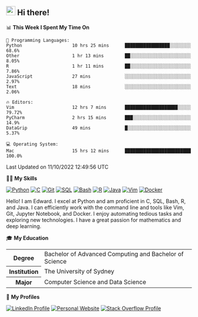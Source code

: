 ## <a href="#"><img src="https://media.giphy.com/media/hvRJCLFzcasrR4ia7z/giphy.gif" width="25px" height="25px"></a> Hi there!

<!--START_SECTION:waka-->
📊 **This Week I Spent My Time On** 

```text
💬 Programming Languages: 
Python                   10 hrs 25 mins      █████████████████░░░░░░░░   68.6% 
Other                    1 hr 13 mins        ██░░░░░░░░░░░░░░░░░░░░░░░   8.05% 
R                        1 hr 11 mins        ██░░░░░░░░░░░░░░░░░░░░░░░   7.86% 
JavaScript               27 mins             ░░░░░░░░░░░░░░░░░░░░░░░░░   2.97% 
Text                     18 mins             ░░░░░░░░░░░░░░░░░░░░░░░░░   2.06%

🔥 Editors: 
Vim                      12 hrs 7 mins       ████████████████████░░░░░   79.72% 
PyCharm                  2 hrs 15 mins       ███░░░░░░░░░░░░░░░░░░░░░░   14.9% 
DataGrip                 49 mins             █░░░░░░░░░░░░░░░░░░░░░░░░   5.37%

💻 Operating System: 
Mac                      15 hrs 12 mins      █████████████████████████   100.0%

```


 Last Updated on 11/10/2022 12:49:56 UTC
<!--END_SECTION:waka-->

💪🏻 **My Skills**

[![Python](https://img.shields.io/badge/-Python-yellow?style=flat-square&logo=Python)](#)
[![C     ](https://img.shields.io/badge/-C-blue?style=flat-square&logo=C)](#)
[![Git   ](https://img.shields.io/badge/-Git-grey?style=flat-square&logo=Git)](#)
[![SQL   ](https://img.shields.io/badge/-SQL-grey?style=flat-square&logo=SQLite)](#)
[![Bash  ](https://img.shields.io/badge/-Bash-grey?style=flat-square&logo=GNU-Bash)](#)
[![R     ](https://img.shields.io/badge/-R-grey?style=flat-square&logo=R)](#)
[![Java  ](https://img.shields.io/badge/-Java-grey?style=flat-square&logo=OpenJDK)](#)
[![Vim   ](https://img.shields.io/badge/-Vim-grey?style=flat-square&logo=Vim)](#)
[![Docker](https://img.shields.io/badge/-Docker-grey?style=flat-square&logo=Docker)](#)

Hello! I am Edward. I excel at Python and am proficient in C, SQL, Bash, R, and
Java. I can efficiently work with the command line and tools like Vim, Git,
Jupyter Notebook, and Docker. I enjoy automating tedious tasks and exploring new
technologies. I have a great passion for mathematics and deep learning.

🎓 **My Education**

<table>
<tr>
    <th>Degree</th>
    <td>Bachelor of Advanced Computing and Bachelor of Science</td>
</tr>
<tr>
    <th>Institution</th>
    <td>The University of Sydney</td>
</tr>
<tr>
    <th>Major</th>
    <td>Computer Science and Data Science</td>
</tr>
</table>

🔗 **My Profiles**

[![LinkedIn Profile](https://img.shields.io/badge/-LinkedIn-blue?style=social&logo=LinkedIn)](https://www.linkedin.com/in/ziao-ji)
[![Personal Website](https://img.shields.io/badge/-Personal%20Website-blue?style=social&logo=Bootstrap)](https://jiziao.works)
[![Stack Overflow Profile](https://img.shields.io/badge/-Stack%20Overflow-blue?style=social&logo=StackOverflow)](https://stackoverflow.com/users/11658924/spearandshield)

